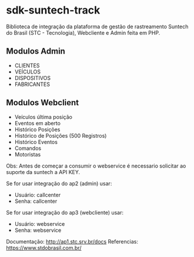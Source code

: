 # sdk-suntech-track 


Biblioteca de integração da plataforma de gestão de rastreamento Suntech do Brasil (STC - Tecnologia), Webcliente e Admin feita em PHP.

## Modulos Admin
* CLIENTES
* VEÍCULOS
* DISPOSITIVOS 
* FABRICANTES

## Modulos Webclient

* Veículos última posição
* Eventos em aberto
* Histórico Posições
* Histórico de Posições (500 Registros)
* Histórico Eventos
* Comandos
* Motoristas


Obs: Antes de começar a consumir o webservice é necessario solicitar ao suporte da suntech a API KEY.

Se for usar integração do ap2 (admin) usar:
- Usuário: callcenter
- Senha: callcenter

Se for usar integração do ap3 (webcliente) usar:
- Usuário: webservice
- Senha: webservice

Documentação: http://ap1.stc.srv.br/docs
Referencias: https://www.stdobrasil.com.br/
